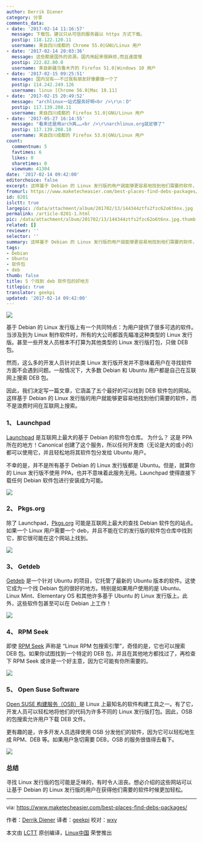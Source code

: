 ```yaml
---
author: Derrik Diener
category: 分享
comments_data:
- date: '2017-02-14 11:16:57'
  message: 下载包，建议只从可信的服务器以 https 方式下载。
  postip: 118.122.120.11
  username: 来自四川成都的 Chrome 55.0|GNU/Linux 用户
- date: '2017-02-14 20:03:36'
  message: 这些都是国外的资源。国内用起来很麻烦,而且速度慢
  postip: 222.82.80.0
  username: 来自新疆乌鲁木齐的 Firefox 51.0|Windows 10 用户
- date: '2017-02-15 09:25:51'
  message: 国内没有——不过我有朋友好像要做一个了
  postip: 114.242.249.126
  username: linux [Chrome 56.0|Mac 10.11]
- date: '2017-02-15 20:49:52'
  message: "archlinux一站式服务好啊<br />\r\n：D"
  postip: 117.139.208.11
  username: 来自四川成都的 Firefox 51.0|GNU/Linux 用户
- date: '2017-05-27 16:14:55'
  message: "看来还是用arch爽……<br />\r\narchlinux.org就足够了"
  postip: 117.139.208.10
  username: 来自四川成都的 Firefox 53.0|GNU/Linux 用户
count:
  commentnum: 5
  favtimes: 6
  likes: 0
  sharetimes: 0
  viewnum: 41304
date: '2017-02-14 09:42:00'
editorchoice: false
excerpt: 这样基于 Debian 的 Linux 发行版的用户就能够更容易地找到他们需要的软件，而不是浪费时间在互联网上搜索。
fromurl: https://www.maketecheasier.com/best-places-find-debs-packages/
id: 8201
islctt: true
largepic: /data/attachment/album/201702/13/144344ztfs2fzc62o6t6nx.jpg
permalink: /article-8201-1.html
pic: /data/attachment/album/201702/13/144344ztfs2fzc62o6t6nx.jpg.thumb.jpg
related: []
reviewer: ''
selector: ''
summary: 这样基于 Debian 的 Linux 发行版的用户就能够更容易地找到他们需要的软件，而不是浪费时间在互联网上搜索。
tags:
- Debian
- Ubuntu
- 软件包
- deb
thumb: false
title: 5 个找到 deb 软件包的好地方
titlepic: true
translator: geekpi
updated: '2017-02-14 09:42:00'
---
```


![](/data/attachment/album/201702/13/144344ztfs2fzc62o6t6nx.jpg)


基于 Debian 的 Linux 发行版上有一个共同特点：为用户提供了很多可选的软件。当涉及到为 Linux 制作软件时，所有的大公司都首先瞄准这种类型的 Linux 发行版。甚至一些开发人员根本不打算为其他类型的 Linux 发行版打包，只做 DEB 包。


然而，这么多的开发人员针对此类 Linux 发行版开发并不意味着用户在寻找软件方面不会遇到问题。一般情况下，大多数 Debian 和 Ubuntu 用户都是自己在互联网上搜索 DEB 包。


因此，我们决定写一篇文章，它涵盖了五个最好的可以找到 DEB 软件包的网站。 这样基于 Debian 的 Linux 发行版的用户就能够更容易地找到他们需要的软件，而不是浪费时间在互联网上搜索。


### 1、 Launchpad


[Launchpad](https://launchpad.net/) 是互联网上最大的基于 Debian 的软件包仓库。 为什么？ 这是 PPA 所在的地方！Canonical 创建了这个服务，所以任何开发商（无论是大的或小的）都可以使用它，并且轻松地将其软件包分发给 Ubuntu 用户。


不幸的是，并不是所有基于 Debian 的 Linux 发行版都是 Ubuntu。但是，就算你的 Linux 发行版不使用 PPA，也并不意味着此服务无用。Launchpad 使得直接下载任何 Debian 软件包进行安装成为可能。


![](/data/attachment/album/201702/13/144442jm33xompjcos2eme.jpg)


### 2、 Pkgs.org


除了 Launchpad，[Pkgs.org](https://pkgs.org/) 可能是互联网上最大的查找 Debian 软件包的站点。如果一个 Linux 用户需要一个 deb，并且不能在它的发行版的软件包仓库中找到它，那它很可能在这个网站上找到。


![](/data/attachment/album/201702/13/144501reyj7cxne5656ryy.jpg)


### 3、 Getdeb


[Getdeb](http://www.getdeb.net/welcome/) 是一个针对 Ubuntu 的项目，它托管了最新的 Ubuntu 版本的软件。这使它成为一个找 Debian 包的很好的地方。特别是如果用户使用的是 Ubuntu、Linux Mint、Elementary OS 和其他许多基于 Ubuntu 的 Linux 发行版上。此外，这些软件包甚至可以在 Debian 上工作！


![](/data/attachment/album/201702/13/144527cx8qlrd0j95adgaj.jpg)


### 4、 RPM Seek


即使 [RPM Seek](http://www.rpmseek.com/index.html) 声称是 “Linux RPM 包搜索引擎”，奇怪的是，它也可以搜索 DEB 包。如果你试图找到一个特定的 DEB 包，并且在其他地方都找过了，再检查下 RPM Seek 或许是一个好主意，因为它可能有你所需要的。


![](/data/attachment/album/201702/13/144548i720qnpqlod1yiol.jpg)


### 5、 Open Suse Software


[Open SUSE 构建服务（OSB）](https://build.opensuse.org/)是 Linux 上最知名的软件构建工具之一。有了它，开发人员可以轻松地将他们的代码为许多不同的 Linux 发行版打包。因此，OSB 的包搜索允许用户下载 DEB 文件。


更有趣的是，许多开发人员选择使用 OSB 分发他们的软件，因为它可以轻松地生成 RPM、DEB 等。如果用户急切需要 DEB，OSB 的服务很值得去看下。


![](/data/attachment/album/201702/13/144610eu16nnef63j1fzue.jpg)


### 总结


寻找 Linux 发行版的包可能是乏味的，有时令人沮丧。想必介绍的这些网站可以让基于 Debian 的 Linux 发行版的用户在获得他们需要的软件时候更加轻松。




---


via: <https://www.maketecheasier.com/best-places-find-debs-packages/>


作者：[Derrik Diener](https://www.maketecheasier.com/author/derrikdiener/) 译者：[geekpi](https://github.com/geekpi) 校对：[wxy](https://github.com/wxy)


本文由 [LCTT](https://github.com/LCTT/TranslateProject) 原创编译，[Linux中国](https://linux.cn/) 荣誉推出